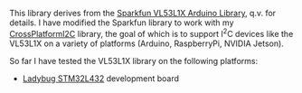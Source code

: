 This library derives from the 
[Sparkfun VL53L1X Arduino Library](https://github.com/sparkfun/SparkFun_VL53L1X_Arduino_Library), q.v. for details.
I have modified the Sparkfun library to work with my 
[CrossPlatformI2C](https://github.com/simondlevy/CrossPlatformI2C) library, the goal of which is to support
I<sup>2</sup>C devices like the VL53L1X on a variety of platforms (Arduino, RaspberryPi, NVIDIA Jetson).

So far I have tested the VL53L1X library on the following platforms:

* [Ladybug STM32L432](https://www.tindie.com/products/TleraCorp/ladybug-stm32l432-development-board/) development board
